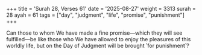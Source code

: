 +++
title = 'Surah 28, Verses 61'
date = '2025-08-27'
weight = 3313
surah = 28
ayah = 61
tags = ["day", "judgment", "life", "promise", "punishment"]
+++

Can those to whom We have made a fine promise—which they will see fulfilled—be like those who We have allowed to enjoy the pleasures of this worldly life, but on the Day of Judgment will be brought ˹for punishment˺?
